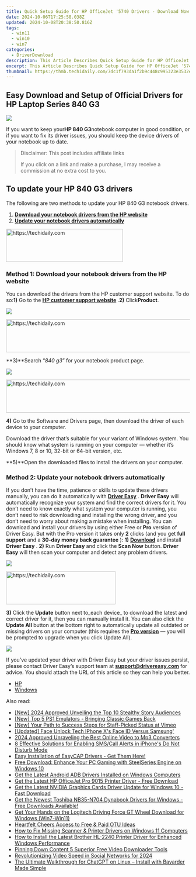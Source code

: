 ```yaml
---
title: Quick Setup Guide for HP OfficeJet ˈ5740 Drivers - Download Now!
date: 2024-10-06T17:25:58.038Z
updated: 2024-10-08T20:38:50.816Z
tags:
  - win11
  - win10
  - win7
categories:
  - DriverDownload
description: This Article Describes Quick Setup Guide for HP OfficeJet ˈ5740 Drivers - Download Now!
excerpt: This Article Describes Quick Setup Guide for HP OfficeJet ˈ5740 Drivers - Download Now!
thumbnail: https://thmb.techidaily.com/7dc1f793da1f2b9c448c995323e3532e944d0308246b622538179ed42958d614.jpg
---
```


## Easy Download and Setup of Official Drivers for HP Laptop Series 840 G3

![](https://images.drivereasy.com/wp-content/uploads/2018/06/img_5b28bf091aa13-300x225.jpg)

If you want to keep your**HP 840 G3**notebook computer in good condition, or if you want to fix its driver issues, you should keep the device drivers of your notebook up to date.

>  Disclaimer: This post includes affiliate links
>
>  If you click on a link and make a purchase, I may receive a commission at no extra cost to you.
>

## To update your HP 840 G3 drivers

The following are two methods to update your HP 840 G3 notebook drivers.

1. [**Download your notebook drivers from the HP website**](https://tools.techidaily.com/drivereasy/download/)
2. [**Update your notebook drivers automatically**](https://tools.techidaily.com/drivereasy/download/)

<!-- affiliate ads begin -->
<a href="https://aligracehair.sjv.io/c/5597632/2135401/19272" target="_top" id="2135401">
  <img src="//a.impactradius-go.com/display-ad/19272-2135401" border="0" alt="https://techidaily.com" width="320" height="90"/>
</a>
<img height="0" width="0" src="https://aligracehair.sjv.io/i/5597632/2135401/19272" style="position:absolute;visibility:hidden;" border="0" />
<!-- affiliate ads end -->

### Method 1: Download your notebook drivers from the HP website

You can download the drivers from the HP customer support website. To do so:**1)** Go to the **[HP customer support website](https://support.hp.com/us-en)** .**2)** Click**Product**.

![](https://images.drivereasy.com/wp-content/uploads/2018/06/img_5b28c52d68cef.jpg)

<!-- affiliate ads begin -->
<a href="https://appsumo.8odi.net/c/5597632/2105866/7443" target="_top" id="2105866">
  <img src="//a.impactradius-go.com/display-ad/7443-2105866" border="0" alt="https://techidaily.com" width="728" height="90"/>
</a>
<img height="0" width="0" src="https://appsumo.8odi.net/i/5597632/2105866/7443" style="position:absolute;visibility:hidden;" border="0" />
<!-- affiliate ads end -->

**3)**Search “_840 g3_” for your notebook product page.

![](https://images.drivereasy.com/wp-content/uploads/2018/06/img_5b28c5ba98220.jpg)

<!-- affiliate ads begin -->
<a href="https://appsumo.8odi.net/c/5597632/2094414/7443" target="_top" id="2094414">
  <img src="//a.impactradius-go.com/display-ad/7443-2094414" border="0" alt="https://techidaily.com" width="728" height="90"/>
</a>
<img height="0" width="0" src="https://appsumo.8odi.net/i/5597632/2094414/7443" style="position:absolute;visibility:hidden;" border="0" />
<!-- affiliate ads end -->

**4)** Go to the Software and Drivers page, then download the driver of each device to your computer.

 Download the driver that’s suitable for your variant of Windows system. You should know what system is running on your computer — whether it’s Windows 7, 8 or 10, 32-bit or 64-bit version, etc.

**5)**Open the downloaded files to install the drivers on your computer.

### Method 2: Update your notebook drivers automatically

If you don’t have the time, patience or skills to update these drivers manually, you can do it automatically with [**Driver Easy**](https://tools.techidaily.com/drivereasy/download/) . **Driver Easy**  will automatically recognize your system and find the correct drivers for it. You don’t need to know exactly what system your computer is running, you don’t need to risk downloading and installing the wrong driver, and you don’t need to worry about making a mistake when installing.  You can download and install your drivers by using either Free or **Pro**  version of Driver Easy. But with the Pro version it takes only **2**  clicks (and you get **full support** and a **30-day money back guarantee** ): **1)** [**Download**](https://tools.techidaily.com/drivereasy/download/) and install **Driver Easy** . **2)** Run **Driver Easy** and click the **Scan Now** button. **Driver Easy**  will then scan your computer and detect any problem drivers.

![](https://images.drivereasy.com/wp-content/uploads/2018/06/img_5b1a66b4a3dfe.jpg)

<!-- affiliate ads begin -->
<a href="https://aligracehair.sjv.io/c/5597632/2135370/19272" target="_top" id="2135370">
  <img src="//a.impactradius-go.com/display-ad/19272-2135370" border="0" alt="https://techidaily.com" width="300" height="90"/>
</a>
<img height="0" width="0" src="https://aligracehair.sjv.io/i/5597632/2135370/19272" style="position:absolute;visibility:hidden;" border="0" />
<!-- affiliate ads end -->

**3)**  Click the **Update**  button next to_each device_ to download the latest and correct driver for it, then you can manually install it. You can also click the **Update All**  button at the bottom right to automatically update all outdated or missing drivers on your computer (this requires the **[Pro version](https://tools.techidaily.com/drivereasy/download/)**  — you will be prompted to upgrade when you click Update All).

![](https://images.drivereasy.com/wp-content/uploads/2018/06/img_5b28d0824cae7.jpg)

 If you’ve updated your driver with Driver Easy but your driver issues persist, please contact Driver Easy’s support team at **[support@drivereasy.com](https://tools.techidaily.com/drivereasy/download/)**  for advice. You should attach the URL of this article so they can help you better.

* [HP](https://tools.techidaily.com/drivereasy/download/)
* [Windows](https://tools.techidaily.com/drivereasy/download/)

<ins class="adsbygoogle"
     style="display:block"
     data-ad-format="autorelaxed"
     data-ad-client="ca-pub-7571918770474297"
     data-ad-slot="1223367746"></ins>

<ins class="adsbygoogle"
     style="display:block"
     data-ad-client="ca-pub-7571918770474297"
     data-ad-slot="8358498916"
     data-ad-format="auto"
     data-full-width-responsive="true"></ins>

<span class="atpl-alsoreadstyle">Also read:</span>
<div><ul>
<li><a href="https://instagram-video-recordings.techidaily.com/new-2024-approved-unveiling-the-top-10-stealthy-story-audiences/"><u>[New] 2024 Approved Unveiling the Top 10 Stealthy Story Audiences</u></a></li>
<li><a href="https://visual-screen-recording.techidaily.com/new-top-5-ps1-emulators-bringing-classic-games-back/"><u>[New] Top 5 PS1 Emulators - Bringing Classic Games Back</u></a></li>
<li><a href="https://vimeo-videos.techidaily.com/new-your-path-to-success-steps-for-staff-picked-status-at-vimeo/"><u>[New] Your Path to Success Steps for Staff-Picked Status at Vimeo</u></a></li>
<li><a href="https://some-techniques.techidaily.com/updated-face-unlock-tech-iphone-xs-face-id-versus-samsung/"><u>[Updated] Face Unlock Tech IPhone X's Face ID Versus Samsung'</u></a></li>
<li><a href="https://youtube-help.techidaily.com/2024-approved-unraveling-the-best-online-video-to-mp3-converters/"><u>2024 Approved Unraveling the Best Online Video to Mp3 Converters</u></a></li>
<li><a href="https://fox-that.techidaily.com/8-effective-solutions-for-enabling-smscall-alerts-in-iphones-do-not-disturb-mode/"><u>8 Effective Solutions for Enabling SMS/Call Alerts in iPhone's Do Not Disturb Mode</u></a></li>
<li><a href="https://win-amazing.techidaily.com/easy-installation-of-easycap-drivers-get-them-here/"><u>Easy Installation of EasyCAP Drivers - Get Them Here!</u></a></li>
<li><a href="https://win-amazing.techidaily.com/free-download-enhance-your-pc-gaming-with-steelseries-engine-on-windows-10/"><u>Free Download: Enhance Your PC Gaming with SteelSeries Engine on Windows 10</u></a></li>
<li><a href="https://win-amazing.techidaily.com/get-the-latest-android-adb-drivers-installed-on-windows-computers/"><u>Get the Latest Android ADB Drivers Installed on Windows Computers</u></a></li>
<li><a href="https://win-amazing.techidaily.com/get-the-latest-hp-officejet-pro-9015-printer-driver-free-download/"><u>Get the Latest HP OfficeJet Pro 9015 Printer Driver - Free Download</u></a></li>
<li><a href="https://win-amazing.techidaily.com/1722961024374-get-the-latest-nvidia-graphics-cards-driver-update-for-windows-10-fast-download/"><u>Get the Latest NVIDIA Graphics Cards Driver Update for Windows 10 - Fast Download</u></a></li>
<li><a href="https://win-amazing.techidaily.com/get-the-newest-toshiba-nb35-n704-dynabook-drivers-for-windows-free-downloads-available/"><u>Get the Newest Toshiba NB35-N704 Dynabook Drivers for Windows - Free Downloads Available!</u></a></li>
<li><a href="https://win-amazing.techidaily.com/get-your-hands-on-the-logitech-driving-force-gt-wheel-download-for-windows-win7-win11/"><u>Get Your Hands on the Logitech Driving Force GT Wheel Download for Windows (Win7-Win11)</u></a></li>
<li><a href="https://article-files.techidaily.com/heartfelt-cheers-access-to-free-and-paid-otu-ideas/"><u>Heartfelt Cheers Access to Free & Paid OTU Ideas</u></a></li>
<li><a href="https://win-amazing.techidaily.com/how-to-fix-missing-scanner-and-printer-drivers-on-windows-11-computers/"><u>How to Fix Missing Scanner & Printer Drivers on Windows 11 Computers</u></a></li>
<li><a href="https://win-amazing.techidaily.com/how-to-install-the-latest-brother-hl-2240-printer-driver-for-enhanced-windows-performance/"><u>How to Install the Latest Brother HL-2240 Printer Driver for Enhanced Windows Performance</u></a></li>
<li><a href="https://extra-lessons.techidaily.com/pinning-down-content-5-superior-free-video-downloader-tools/"><u>Pinning Down Content 5 Superior Free Video Downloader Tools</u></a></li>
<li><a href="https://extra-guidance.techidaily.com/revolutionizing-video-speed-in-social-networks-for-2024/"><u>Revolutionizing Video Speed in Social Networks for 2024</u></a></li>
<li><a href="https://tech-hub.techidaily.com/the-ultimate-walkthrough-for-chatgpt-on-linux-install-with-bavarder-made-simple/"><u>The Ultimate Walkthrough for ChatGPT on Linux – Install with Bavarder Made Simple</u></a></li>
</ul></div>

